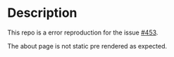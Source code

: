 # Description

This repo is a error reproduction for the issue [#453](https://github.com/vinissimus/next-translate/issues/453).

The about page is not static pre rendered as expected.
